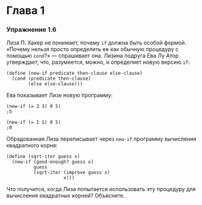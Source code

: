 # Глава 1

### Упражнение 1.6
Лиза П. Хакер не понимает, почему `if` должна быть особой формой. «Почему нельзя просто
определить ее как обычную процедуру с помощью `cond`?» — спрашивает она. Лизина подруга Ева
Лу Атор утверждает, что, разумеется, можно, и определяет новую версию `if`:

```racket
(define (new-if predicate then-clause else-clause)
  (cond (predicate then-clause)
        (else else-clause)))
```
Ева показывает Лизе новую программу:
```racket
(new-if (= 2 3) 0 5)
;5

(new-if (= 1 1) 0 5)
;0
```
Обрадованная Лиза переписывает через `new-if` программу вычисления квадратного корня:
```racket
(define (sqrt-iter guess x)
  (new-if (good-enough? guess x)
          guess
          (sqrt-iter (improve guess x)
                     x)))
```
Что получится, когда Лиза попытается использовать эту процедуру для вычисления квадратных
корней? Объясните.